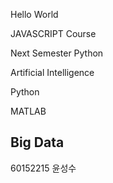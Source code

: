 Hello World

JAVASCRIPT Course

Next Semester Python

Artificial Intelligence

Python

MATLAB 
## Big Data
60152215 윤성수
